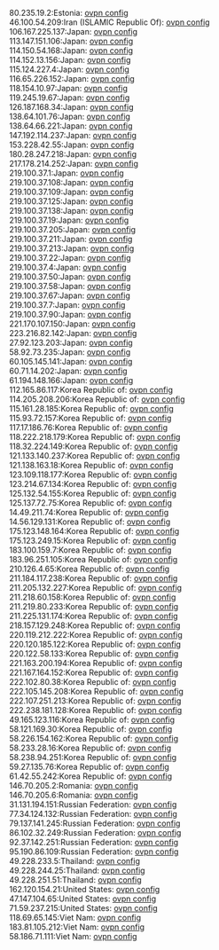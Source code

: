 80.235.19.2:Estonia: [ovpn config](vpn/80_235_19_2.ovpn)  
46.100.54.209:Iran (ISLAMIC Republic Of): [ovpn config](vpn/46_100_54_209.ovpn)  
106.167.225.137:Japan: [ovpn config](vpn/106_167_225_137.ovpn)  
113.147.151.106:Japan: [ovpn config](vpn/113_147_151_106.ovpn)  
114.150.54.168:Japan: [ovpn config](vpn/114_150_54_168.ovpn)  
114.152.13.156:Japan: [ovpn config](vpn/114_152_13_156.ovpn)  
115.124.227.4:Japan: [ovpn config](vpn/115_124_227_4.ovpn)  
116.65.226.152:Japan: [ovpn config](vpn/116_65_226_152.ovpn)  
118.154.10.97:Japan: [ovpn config](vpn/118_154_10_97.ovpn)  
119.245.19.67:Japan: [ovpn config](vpn/119_245_19_67.ovpn)  
126.187.168.34:Japan: [ovpn config](vpn/126_187_168_34.ovpn)  
138.64.101.76:Japan: [ovpn config](vpn/138_64_101_76.ovpn)  
138.64.66.221:Japan: [ovpn config](vpn/138_64_66_221.ovpn)  
147.192.114.237:Japan: [ovpn config](vpn/147_192_114_237.ovpn)  
153.228.42.55:Japan: [ovpn config](vpn/153_228_42_55.ovpn)  
180.28.247.218:Japan: [ovpn config](vpn/180_28_247_218.ovpn)  
217.178.214.252:Japan: [ovpn config](vpn/217_178_214_252.ovpn)  
219.100.37.1:Japan: [ovpn config](vpn/219_100_37_1.ovpn)  
219.100.37.108:Japan: [ovpn config](vpn/219_100_37_108.ovpn)  
219.100.37.109:Japan: [ovpn config](vpn/219_100_37_109.ovpn)  
219.100.37.125:Japan: [ovpn config](vpn/219_100_37_125.ovpn)  
219.100.37.138:Japan: [ovpn config](vpn/219_100_37_138.ovpn)  
219.100.37.19:Japan: [ovpn config](vpn/219_100_37_19.ovpn)  
219.100.37.205:Japan: [ovpn config](vpn/219_100_37_205.ovpn)  
219.100.37.211:Japan: [ovpn config](vpn/219_100_37_211.ovpn)  
219.100.37.213:Japan: [ovpn config](vpn/219_100_37_213.ovpn)  
219.100.37.22:Japan: [ovpn config](vpn/219_100_37_22.ovpn)  
219.100.37.4:Japan: [ovpn config](vpn/219_100_37_4.ovpn)  
219.100.37.50:Japan: [ovpn config](vpn/219_100_37_50.ovpn)  
219.100.37.58:Japan: [ovpn config](vpn/219_100_37_58.ovpn)  
219.100.37.67:Japan: [ovpn config](vpn/219_100_37_67.ovpn)  
219.100.37.7:Japan: [ovpn config](vpn/219_100_37_7.ovpn)  
219.100.37.90:Japan: [ovpn config](vpn/219_100_37_90.ovpn)  
221.170.107.150:Japan: [ovpn config](vpn/221_170_107_150.ovpn)  
223.216.82.142:Japan: [ovpn config](vpn/223_216_82_142.ovpn)  
27.92.123.203:Japan: [ovpn config](vpn/27_92_123_203.ovpn)  
58.92.73.235:Japan: [ovpn config](vpn/58_92_73_235.ovpn)  
60.105.145.141:Japan: [ovpn config](vpn/60_105_145_141.ovpn)  
60.71.14.202:Japan: [ovpn config](vpn/60_71_14_202.ovpn)  
61.194.148.166:Japan: [ovpn config](vpn/61_194_148_166.ovpn)  
112.165.86.117:Korea Republic of: [ovpn config](vpn/112_165_86_117.ovpn)  
114.205.208.206:Korea Republic of: [ovpn config](vpn/114_205_208_206.ovpn)  
115.161.28.185:Korea Republic of: [ovpn config](vpn/115_161_28_185.ovpn)  
115.93.72.157:Korea Republic of: [ovpn config](vpn/115_93_72_157.ovpn)  
117.17.186.76:Korea Republic of: [ovpn config](vpn/117_17_186_76.ovpn)  
118.222.218.179:Korea Republic of: [ovpn config](vpn/118_222_218_179.ovpn)  
118.32.224.149:Korea Republic of: [ovpn config](vpn/118_32_224_149.ovpn)  
121.133.140.237:Korea Republic of: [ovpn config](vpn/121_133_140_237.ovpn)  
121.138.163.18:Korea Republic of: [ovpn config](vpn/121_138_163_18.ovpn)  
123.109.118.177:Korea Republic of: [ovpn config](vpn/123_109_118_177.ovpn)  
123.214.67.134:Korea Republic of: [ovpn config](vpn/123_214_67_134.ovpn)  
125.132.54.155:Korea Republic of: [ovpn config](vpn/125_132_54_155.ovpn)  
125.137.72.75:Korea Republic of: [ovpn config](vpn/125_137_72_75.ovpn)  
14.49.211.74:Korea Republic of: [ovpn config](vpn/14_49_211_74.ovpn)  
14.56.129.131:Korea Republic of: [ovpn config](vpn/14_56_129_131.ovpn)  
175.123.148.164:Korea Republic of: [ovpn config](vpn/175_123_148_164.ovpn)  
175.123.249.15:Korea Republic of: [ovpn config](vpn/175_123_249_15.ovpn)  
183.100.159.7:Korea Republic of: [ovpn config](vpn/183_100_159_7.ovpn)  
183.96.251.105:Korea Republic of: [ovpn config](vpn/183_96_251_105.ovpn)  
210.126.4.65:Korea Republic of: [ovpn config](vpn/210_126_4_65.ovpn)  
211.184.117.238:Korea Republic of: [ovpn config](vpn/211_184_117_238.ovpn)  
211.205.132.227:Korea Republic of: [ovpn config](vpn/211_205_132_227.ovpn)  
211.218.60.158:Korea Republic of: [ovpn config](vpn/211_218_60_158.ovpn)  
211.219.80.233:Korea Republic of: [ovpn config](vpn/211_219_80_233.ovpn)  
211.225.131.174:Korea Republic of: [ovpn config](vpn/211_225_131_174.ovpn)  
218.157.129.248:Korea Republic of: [ovpn config](vpn/218_157_129_248.ovpn)  
220.119.212.222:Korea Republic of: [ovpn config](vpn/220_119_212_222.ovpn)  
220.120.185.122:Korea Republic of: [ovpn config](vpn/220_120_185_122.ovpn)  
220.122.58.133:Korea Republic of: [ovpn config](vpn/220_122_58_133.ovpn)  
221.163.200.194:Korea Republic of: [ovpn config](vpn/221_163_200_194.ovpn)  
221.167.164.152:Korea Republic of: [ovpn config](vpn/221_167_164_152.ovpn)  
222.102.80.38:Korea Republic of: [ovpn config](vpn/222_102_80_38.ovpn)  
222.105.145.208:Korea Republic of: [ovpn config](vpn/222_105_145_208.ovpn)  
222.107.251.213:Korea Republic of: [ovpn config](vpn/222_107_251_213.ovpn)  
222.238.181.128:Korea Republic of: [ovpn config](vpn/222_238_181_128.ovpn)  
49.165.123.116:Korea Republic of: [ovpn config](vpn/49_165_123_116.ovpn)  
58.121.169.30:Korea Republic of: [ovpn config](vpn/58_121_169_30.ovpn)  
58.226.154.162:Korea Republic of: [ovpn config](vpn/58_226_154_162.ovpn)  
58.233.28.16:Korea Republic of: [ovpn config](vpn/58_233_28_16.ovpn)  
58.238.94.251:Korea Republic of: [ovpn config](vpn/58_238_94_251.ovpn)  
59.27.135.76:Korea Republic of: [ovpn config](vpn/59_27_135_76.ovpn)  
61.42.55.242:Korea Republic of: [ovpn config](vpn/61_42_55_242.ovpn)  
146.70.205.2:Romania: [ovpn config](vpn/146_70_205_2.ovpn)  
146.70.205.6:Romania: [ovpn config](vpn/146_70_205_6.ovpn)  
31.131.194.151:Russian Federation: [ovpn config](vpn/31_131_194_151.ovpn)  
77.34.124.132:Russian Federation: [ovpn config](vpn/77_34_124_132.ovpn)  
79.137.141.245:Russian Federation: [ovpn config](vpn/79_137_141_245.ovpn)  
86.102.32.249:Russian Federation: [ovpn config](vpn/86_102_32_249.ovpn)  
92.37.142.251:Russian Federation: [ovpn config](vpn/92_37_142_251.ovpn)  
95.190.86.109:Russian Federation: [ovpn config](vpn/95_190_86_109.ovpn)  
49.228.233.5:Thailand: [ovpn config](vpn/49_228_233_5.ovpn)  
49.228.244.25:Thailand: [ovpn config](vpn/49_228_244_25.ovpn)  
49.228.251.51:Thailand: [ovpn config](vpn/49_228_251_51.ovpn)  
162.120.154.21:United States: [ovpn config](vpn/162_120_154_21.ovpn)  
47.147.104.65:United States: [ovpn config](vpn/47_147_104_65.ovpn)  
71.59.237.215:United States: [ovpn config](vpn/71_59_237_215.ovpn)  
118.69.65.145:Viet Nam: [ovpn config](vpn/118_69_65_145.ovpn)  
183.81.105.212:Viet Nam: [ovpn config](vpn/183_81_105_212.ovpn)  
58.186.71.111:Viet Nam: [ovpn config](vpn/58_186_71_111.ovpn)  
